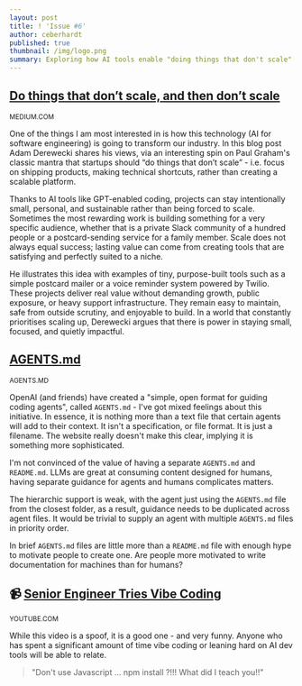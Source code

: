 ```yaml
---
layout: post
title: ! 'Issue #6'
author: ceberhardt
published: true
thumbnail: /img/logo.png
summary: Exploring how AI tools enable "doing things that don't scale" by keeping projects small and sustainable, a critical look at OpenAI's AGENTS.md format and its limitations compared to human-readable documentation, and a humorous video about the realities of vibe coding from a senior engineer's perspective.
---
```


## [Do things that don’t scale, and then don’t scale](https://derwiki.medium.com/do-things-that-dont-scale-and-then-don-t-scale-9fd2cd7e2156)

<small>MEDIUM.COM</small>

One of the things I am most interested in is how this technology (AI for software engineering) is going to transform our industry. In this blog post Adam Derewecki shares his views, via an interesting spin on Paul Graham's classic mantra that startups should “do things that don’t scale” - i.e. focus on shipping products, making technical shortcuts, rather than creating a scalable platform.

Thanks to AI tools like GPT-enabled coding, projects can stay intentionally small, personal, and sustainable rather than being forced to scale. Sometimes the most rewarding work is building something for a very specific audience, whether that is a private Slack community of a hundred people or a postcard-sending service for a family member. Scale does not always equal success; lasting value can come from creating tools that are satisfying and perfectly suited to a niche.

He illustrates this idea with examples of tiny, purpose-built tools such as a simple postcard mailer or a voice reminder system powered by Twilio. These projects deliver real value without demanding growth, public exposure, or heavy support infrastructure. They remain easy to maintain, safe from outside scrutiny, and enjoyable to build. In a world that constantly prioritises scaling up, Derewecki argues that there is power in staying small, focused, and quietly impactful.

## [AGENTS.md](https://agents.md/)

<small>AGENTS.MD</small>

OpenAI (and friends) have created a "simple, open format for guiding coding agents", called `AGENTS.md` - I've got mixed feelings about this initiative. In essence, it is nothing more than a text file that certain agents will add to their context. It isn't a specification, or file format. It is just a filename. The website really doesn't make this clear, implying it is something more sophisticated.

I'm not convinced of the value of having a separate `AGENTS.md` and `README.md`. LLMs are great at consuming content designed for humans, having separate guidance for agents and humans complicates matters. 

The hierarchic support is weak, with the agent just using the `AGENTS.md` file from the closest folder, as a result, guidance needs to be duplicated across agent files. It would be trivial to supply an agent with multiple `AGENTS.md` files in priority order.

In brief `AGENTS.md` files are little more than a `README.md` file with enough hype to motivate people to create one. Are people more motivated to write documentation for machines than for humans?

## 📹 [Senior Engineer Tries Vibe Coding](https://www.youtube.com/watch?v=_2C2CNmK7dQ)

<small>YOUTUBE.COM</small>

While this video is a spoof, it is a good one - and very funny. Anyone who has spent a significant amount of time vibe coding or leaning hard on AI dev tools will be able to relate.

> "Don't use Javascript ... npm install ?!!! What did I teach you!!"


